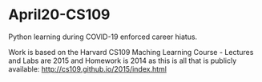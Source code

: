 # April20-CS109
Python learning during COVID-19 enforced career hiatus.

Work is based on the Harvard CS109 Maching Learning Course - Lectures and Labs are 2015 and Homework is 2014 as this is all that is publicly available: http://cs109.github.io/2015/index.html
